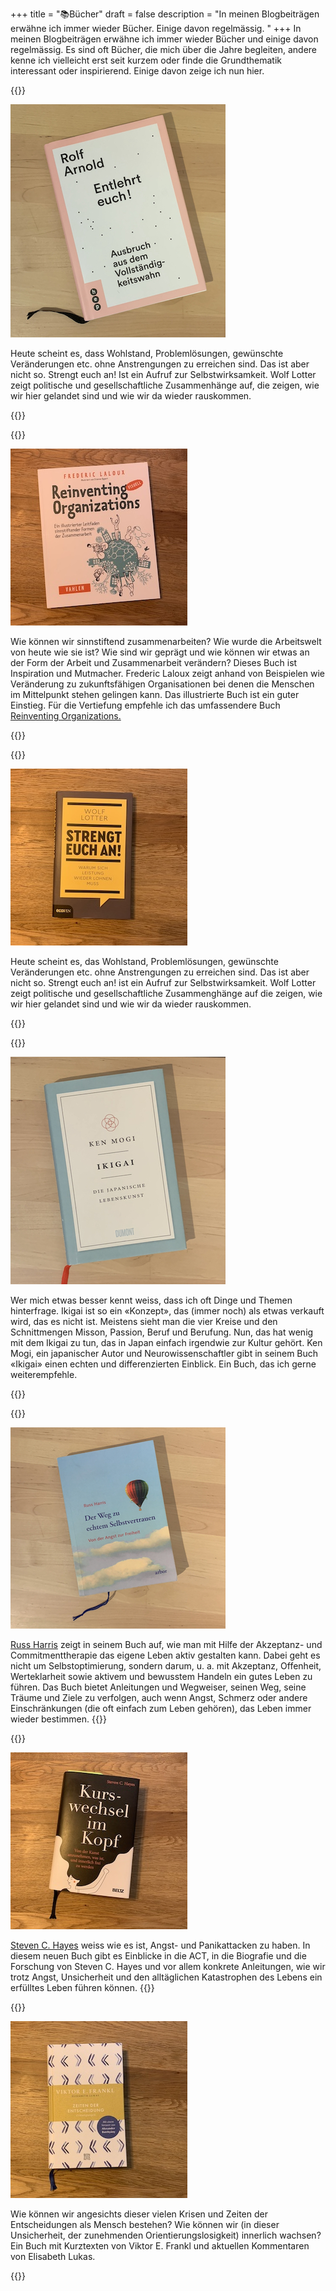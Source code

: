 +++
title = "📚Bücher"
draft = false
description = "In meinen Blogbeiträgen erwähne ich immer wieder Bücher. Einige davon regelmässig. "
+++
In meinen Blogbeiträgen erwähne ich immer wieder Bücher und einige davon regelmässig. Es sind oft Bücher, die mich über die Jahre begleiten, andere kenne ich vielleicht erst seit kurzem oder finde die Grundthematik interessant oder inspirierend. Einige davon zeige ich nun hier.

{{<box title="Entlehrt euch! Ausbruch aus dem Vollständigkeitswahl, Rolf Arnold">}}

![](img_6831.jpg)

Heute scheint es, dass Wohlstand, Problemlösungen, gewünschte Veränderungen etc. ohne Anstrengungen zu erreichen sind. Das ist aber nicht so. Strengt euch an! Ist ein Aufruf zur Selbstwirksamkeit. Wolf Lotter zeigt politische und gesellschaftliche Zusammenhänge auf, die zeigen, wie wir hier gelandet sind und wie wir da wieder rauskommen.

{{</box>}}

{{<box title="Reinventing Organizations, Frederic Laloux">}}

![](img_6843.jpg)

Wie können wir sinnstiftend zusammenarbeiten? Wie wurde die Arbeitswelt von heute wie sie ist? Wie sind wir geprägt und wie können wir etwas an der Form der Arbeit und Zusammenarbeit verändern? Dieses Buch ist Inspiration und Mutmacher. Frederic Laloux zeigt anhand von Beispielen wie Veränderung zu zukunftsfähigen Organisationen bei denen die Menschen im Mittelpunkt stehen gelingen kann. Das illustrierte Buch ist ein guter Einstieg. Für die Vertiefung empfehle ich das umfassendere Buch [Reinventing Organizations.](https://www.exlibris.ch/de/buecher-buch/deutschsprachige-buecher/frederic-laloux/reinventing-organizations/id/9783800649136/)

{{</box>}}

{{<box title="Strengt euch an! Warum sich Leistung wieder lohnen muss, Wolf Lotter">}}

![](img_6840.jpg)

Heute scheint es, das Wohlstand, Problemlösungen, gewünschte Veränderungen etc. ohne Anstrengungen zu erreichen sind. Das ist aber nicht so. Strengt euch an! ist ein Aufruf zur Selbstwirksamkeit. Wolf Lotter zeigt politische und gesellschaftliche Zusammenghänge auf die zeigen, wie wir hier gelandet sind und wie wir da wieder rauskommen. 

{{</box>}}

{{<box title="Ikigai, Die japanische Lebenskunst, Ken Mogi">}}

![](img_6830.jpg)

Wer mich etwas besser kennt weiss, dass ich oft Dinge und Themen hinterfrage. Ikigai ist so ein «Konzept», das (immer noch) als etwas verkauft wird, das es nicht ist. Meistens sieht man die vier Kreise und den Schnittmengen Misson, Passion, Beruf und Berufung. Nun, das hat wenig mit dem Ikigai zu tun, das in Japan einfach irgendwie zur Kultur gehört. Ken Mogi, ein japanischer Autor und Neurowissenschaftler gibt in seinem Buch «Ikigai» einen echten und differenzierten Einblick. Ein Buch, das ich gerne weiterempfehle. 

{{</box>}}

{{<box title="Der Weg zu echtem Selbstvertrauen, Von der Angst zur Freiheit, Russ Harris">}}

![](img_6826.jpg)

[Russ Harris](https://thehappinesstrap.com/my-story/) zeigt in seinem Buch auf, wie man mit Hilfe der Akzeptanz- und Commitmenttherapie das eigene Leben aktiv gestalten kann. Dabei geht es nicht um Selbstoptimierung, sondern darum, u. a. mit Akzeptanz, Offenheit, Werteklarheit sowie aktivem und bewusstem Handeln ein gutes Leben zu führen. Das Buch bietet Anleitungen und Wegweiser, seinen Weg, seine Träume und Ziele zu verfolgen, auch wenn Angst, Schmerz oder andere Einschränkungen (die oft einfach zum Leben gehören), das Leben immer wieder bestimmen. {{</box>}}

{{<box title="Kurswechsel im Kopf, Steven C. Hayes">}}

![](img_6839.jpg)

[Steven C. Hayes](https://stevenchayes.com/about/) weiss wie es ist, Angst- und Panikattacken zu haben. In diesem neuen Buch gibt es Einblicke in die ACT, in die Biografie und die Forschung von Steven C. Hayes und vor allem konkrete Anleitungen, wie wir trotz Angst, Unsicherheit und den alltäglichen Katastrophen des Lebens ein erfülltes Leben führen können. {{</box>}}

{{<box title="Zeiten der Entscheidung, Ermutigungen, Viktor E. Frankl, Elisabeth Lukas">}}

![](img_6841.jpg)

Wie können wir angesichts dieser vielen Krisen und Zeiten der Entscheidungen als Mensch bestehen? Wie können wir (in dieser Unsicherheit, der zunehmenden Orientierungslosigkeit) innerlich wachsen? Ein Buch mit Kurztexten von Viktor E. Frankl und aktuellen Kommentaren von Elisabeth Lukas. 

{{</box>}}
